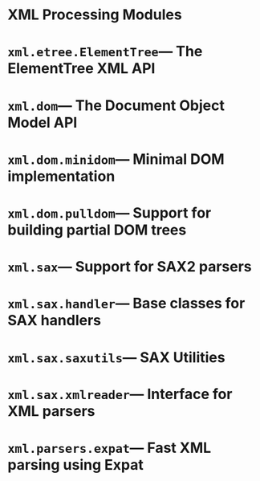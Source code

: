 # XML Processing Modules

# `xml.etree.ElementTree`— The ElementTree XML API

# `xml.dom`— The Document Object Model API

# `xml.dom.minidom`— Minimal DOM implementation

# `xml.dom.pulldom`— Support for building partial DOM trees

# `xml.sax`— Support for SAX2 parsers

# `xml.sax.handler`— Base classes for SAX handlers

# `xml.sax.saxutils`— SAX Utilities

# `xml.sax.xmlreader`— Interface for XML parsers

# `xml.parsers.expat`— Fast XML parsing using Expat
